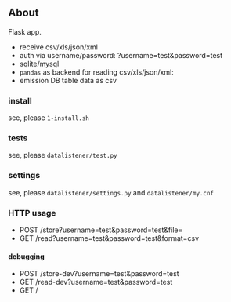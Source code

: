 ## About
Flask app.
- receive csv/xls/json/xml
- auth via username/password: ?username=test&password=test
- sqlite/mysql
- `pandas`  as backend for reading csv/xls/json/xml: 
- emission DB table data as csv


### install
see, please `1-install.sh`

### tests
see, please `datalistener/test.py`

### settings
see, please `datalistener/settings.py` and `datalistener/my.cnf`  

### HTTP usage
- POST /store?username=test&password=test&file=<data>
- GET /read?username=test&password=test&format=csv

#### debugging
- POST /store-dev?username=test&password=test
- GET /read-dev?username=test&password=test
- GET /

